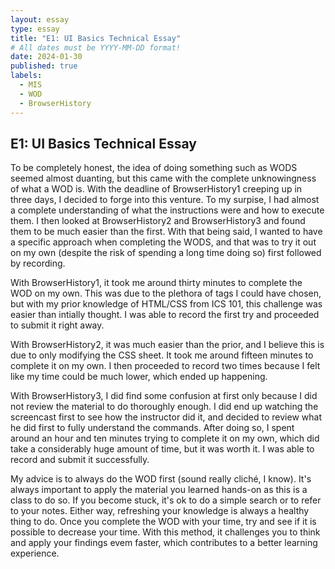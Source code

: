 ```yaml
---
layout: essay
type: essay
title: "E1: UI Basics Technical Essay"
# All dates must be YYYY-MM-DD format!
date: 2024-01-30
published: true
labels:
  - MIS
  - WOD
  - BrowserHistory
---
```


## E1: UI Basics Technical Essay

To be completely honest, the idea of doing something such as WODS seemed almost duanting, but this came with the complete unknowingness of what a WOD is. With the deadline of BrowserHistory1 creeping up in three days, I decided to forge into this venture. To my surpise, I had almost a complete understanding of what the instructions were and how to execute them. I then looked at BrowserHistory2 and BrowserHistory3 and found them to be much easier than the first. With that being said, I wanted to have a specific approach when completing the WODS, and that was to try it out on my own (despite the risk of spending a long time doing so) first followed by recording. 

With BrowserHistory1, it took me around thirty minutes to complete the WOD on my own. This was due to the plethora of tags I could have chosen, but with my prior knowledge of HTML/CSS from ICS 101, this challenge was easier than intially thought. I was able to record the first try and proceeded to submit it right away.

With BrowserHistory2, it was much easier than the prior, and I believe this is due to only modifying the CSS sheet. It took me around fifteen minutes to complete it on my own. I then proceeded to record two times because I felt like my time could be much lower, which ended up happening.

With BrowserHistory3, I did find some confusion at first only because I did not review the material to do thoroughly enough. I did end up watching the screencast first to see how the instructor did it, and decided to review what he did first to fully understand the commands. After doing so, I spent around an hour and ten minutes trying to complete it on my own, which did take a considerably huge amount of time, but it was worth it. I was able to record and submit it successfully.

My advice is to always do the WOD first (sound really cliché, I know). It's always important to apply the material you learned hands-on as this is a class to do so. If you become stuck, it's ok to do a simple search or to refer to your notes. Either way, refreshing your knowledge is always a healthy thing to do. Once you complete the WOD with your time, try and see if it is possible to decrease your time. With this method, it challenges you to think and apply your findings evem faster, which contributes to a better learning experience.
